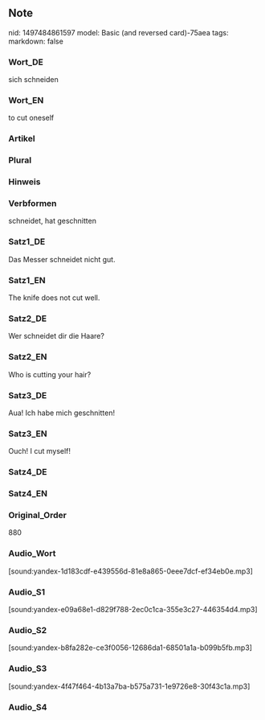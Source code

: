 ## Note
nid: 1497484861597
model: Basic (and reversed card)-75aea
tags: 
markdown: false

### Wort_DE
sich schneiden

### Wort_EN
to cut oneself

### Artikel


### Plural


### Hinweis


### Verbformen
schneidet, hat geschnitten

### Satz1_DE
Das Messer schneidet nicht gut.

### Satz1_EN
The knife does not cut well.

### Satz2_DE
Wer schneidet dir die Haare?

### Satz2_EN
Who is cutting your hair?

### Satz3_DE
Aua! Ich habe mich geschnitten!

### Satz3_EN
Ouch! I cut myself!

### Satz4_DE


### Satz4_EN


### Original_Order
880

### Audio_Wort
[sound:yandex-1d183cdf-e439556d-81e8a865-0eee7dcf-ef34eb0e.mp3]

### Audio_S1
[sound:yandex-e09a68e1-d829f788-2ec0c1ca-355e3c27-446354d4.mp3]

### Audio_S2
[sound:yandex-b8fa282e-ce3f0056-12686da1-68501a1a-b099b5fb.mp3]

### Audio_S3
[sound:yandex-4f47f464-4b13a7ba-b575a731-1e9726e8-30f43c1a.mp3]

### Audio_S4

